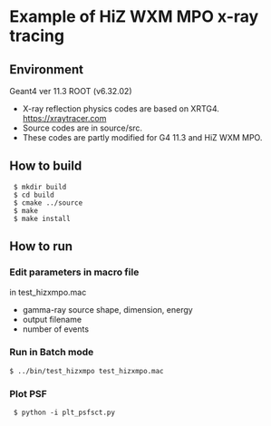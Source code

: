 # Example of HiZ WXM MPO x-ray tracing

##  Environment
 Geant4 ver 11.3
 ROOT (v6.32.02)

-  X-ray reflection physics codes are based on XRTG4.
 https://xraytracer.com
- Source codes are in source/src.
- These codes are partly modified for G4 11.3 and HiZ WXM MPO.

## How to build
```
 $ mkdir build
 $ cd build
 $ cmake ../source
 $ make
 $ make install
```

## How to run
 ### Edit parameters in macro file
 in test_hizxmpo.mac 
 - gamma-ray source shape, dimension, energy
 - output filename
 - number of events

 ### Run in Batch mode
 ```
 $ ../bin/test_hizxmpo test_hizxmpo.mac
```

 ### Plot PSF
```
 $ python -i plt_psfsct.py
```

